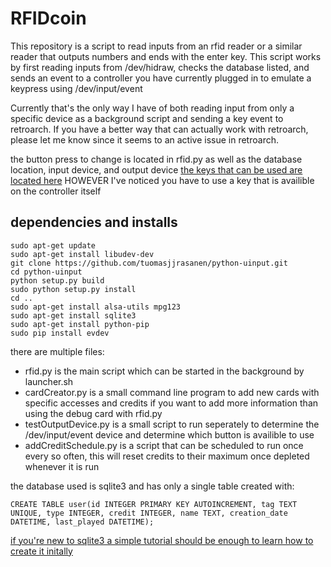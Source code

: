 # RFIDcoin

This repository is a script to read inputs from an rfid reader or a similar reader that outputs numbers and ends with the enter key.
This script works by first reading inputs from /dev/hidraw, checks the database listed, and sends an event to a
controller you have currently plugged in to emulate a keypress using /dev/input/event

Currently that's the only way I have of both reading input from only a specific device as a background script and sending
a key event to retroarch. If you have a better way that can actually work with retroarch, please let me know since it seems to
an active issue in retroarch.

the button press to change is located in rfid.py as well as the database location, input device, and output device
[the keys that can be used are located here](https://www.freedesktop.org/software/libevdev/doc/1.4/kernel_header.html) HOWEVER I've noticed you have to use a key that is availible on the controller itself


## dependencies and installs
```
sudo apt-get update
sudo apt-get install libudev-dev
git clone https://github.com/tuomasjjrasanen/python-uinput.git
cd python-uinput
python setup.py build
sudo python setup.py install
cd ..
sudo apt-get install alsa-utils mpg123
sudo apt-get install sqlite3
sudo apt-get install python-pip
sudo pip install evdev
```
there are multiple files:
- rfid.py is the main script which can be started in the background by launcher.sh
- cardCreator.py is a small command line program to add new cards with specific accesses and credits if you want to add more information than using the debug card with rfid.py
- testOutputDevice.py is a small script to run seperately to determine the /dev/input/event device and determine which button is availible to use
- addCreditSchedule.py is a script that can be scheduled to run once every so often, this will reset credits to their maximum once depleted whenever it is run

the database used is sqlite3 and has only a single table created with:

```
CREATE TABLE user(id INTEGER PRIMARY KEY AUTOINCREMENT, tag TEXT UNIQUE, type INTEGER, credit INTEGER, name TEXT, creation_date DATETIME, last_played DATETIME);
```


[if you're new to sqlite3 a simple tutorial should be enough to learn how to create it initally](http://raspberrywebserver.com/sql-databases/set-up-an-sqlite-database-on-a-raspberry-pi.html)
